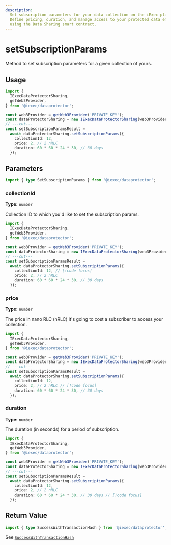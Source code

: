 ```yaml
---
description:
  Set subscription parameters for your data collection on the iExec platform.
  Define pricing, duration, and manage access to your protected data efficiently
  using the Data Sharing smart contract.
---
```


# setSubscriptionParams

Method to set subscription parameters for a given collection of yours.

## Usage

```ts twoslash
import {
  IExecDataProtectorSharing,
  getWeb3Provider,
} from '@iexec/dataprotector';

const web3Provider = getWeb3Provider('PRIVATE_KEY');
const dataProtectorSharing = new IExecDataProtectorSharing(web3Provider);
// ---cut---
const setSubscriptionParamsResult =
  await dataProtectorSharing.setSubscriptionParams({
    collectionId: 12,
    price: 2, // 2 nRLC
    duration: 60 * 60 * 24 * 30, // 30 days
  });
```

## Parameters

```ts twoslash
import { type SetSubscriptionParams } from '@iexec/dataprotector';
```

### collectionId <RequiredBadge />

**Type:** `number`

Collection ID to which you'd like to set the subscription params.

```ts twoslash
import {
  IExecDataProtectorSharing,
  getWeb3Provider,
} from '@iexec/dataprotector';

const web3Provider = getWeb3Provider('PRIVATE_KEY');
const dataProtectorSharing = new IExecDataProtectorSharing(web3Provider);
// ---cut---
const setSubscriptionParamsResult =
  await dataProtectorSharing.setSubscriptionParams({
    collectionId: 12, // [!code focus]
    price: 2, // 2 nRLC
    duration: 60 * 60 * 24 * 30, // 30 days
  });
```

### price <RequiredBadge />

**Type:** `number`

The price in nano RLC (nRLC) it's going to cost a subscriber to access your
collection.

```ts twoslash
import {
  IExecDataProtectorSharing,
  getWeb3Provider,
} from '@iexec/dataprotector';

const web3Provider = getWeb3Provider('PRIVATE_KEY');
const dataProtectorSharing = new IExecDataProtectorSharing(web3Provider);
// ---cut---
const setSubscriptionParamsResult =
  await dataProtectorSharing.setSubscriptionParams({
    collectionId: 12,
    price: 2, // 2 nRLC // [!code focus]
    duration: 60 * 60 * 24 * 30, // 30 days
  });
```

### duration <RequiredBadge />

**Type:** `number`

The duration (in seconds) for a period of subscription.

```ts twoslash
import {
  IExecDataProtectorSharing,
  getWeb3Provider,
} from '@iexec/dataprotector';

const web3Provider = getWeb3Provider('PRIVATE_KEY');
const dataProtectorSharing = new IExecDataProtectorSharing(web3Provider);
// ---cut---
const setSubscriptionParamsResult =
  await dataProtectorSharing.setSubscriptionParams({
    collectionId: 12,
    price: 2, // 2 nRLC
    duration: 60 * 60 * 24 * 30, // 30 days // [!code focus]
  });
```

## Return Value

```ts twoslash
import { type SuccessWithTransactionHash } from '@iexec/dataprotector';
```

See [`SuccessWithTransactionHash`](../../types.md#successwithtransactionhash)
